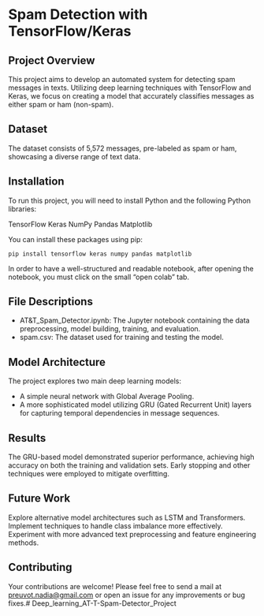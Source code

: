 # Spam Detection with TensorFlow/Keras
## Project Overview
This project aims to develop an automated system for detecting spam messages in texts. 
Utilizing deep learning techniques with TensorFlow and Keras, we focus on creating a model that accurately classifies messages as either spam or ham (non-spam).

## Dataset
The dataset consists of 5,572 messages, pre-labeled as spam or ham, showcasing a diverse range of text data. 


##  Installation
To run this project, you will need to install Python and the following Python libraries:

TensorFlow
Keras
NumPy
Pandas
Matplotlib

You can install these packages using pip:
```
pip install tensorflow keras numpy pandas matplotlib
```
In order to have a well-structured and readable notebook, after opening the notebook, you must click on the small “open colab” tab.

## File Descriptions

- AT&T_Spam_Detector.ipynb: The Jupyter notebook containing the data preprocessing, model building, training, and evaluation.
- spam.csv: The dataset used for training and testing the model.
  

## Model Architecture

The project explores two main deep learning models:
- A simple neural network with Global Average Pooling.
- A more sophisticated model utilizing GRU (Gated Recurrent Unit) layers for capturing temporal dependencies in message sequences.

## Results

The GRU-based model demonstrated superior performance, achieving high accuracy on both the training and validation sets. 
Early stopping and other techniques were employed to mitigate overfitting.

## Future Work
Explore alternative model architectures such as LSTM and Transformers.
Implement techniques to handle class imbalance more effectively.
Experiment with more advanced text preprocessing and feature engineering methods.

## Contributing
Your contributions are welcome! Please feel free to send a mail at preuvot.nadia@gmail.com or open an issue for any improvements or bug fixes.# Deep_learning_AT-T-Spam-Detector_Project
